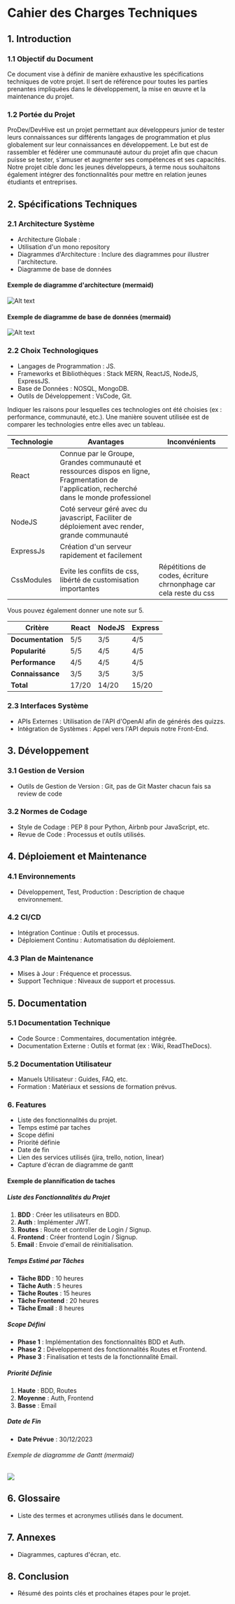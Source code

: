 # Cahier des Charges Techniques

## 1. Introduction

### 1.1 Objectif du Document

Ce document vise à définir de manière exhaustive les spécifications techniques de votre projet. Il sert de référence pour toutes les parties prenantes impliquées dans le développement, la mise en œuvre et la maintenance du projet.

### 1.2 Portée du Projet

ProDev/DevHive est un projet permettant aux développeurs junior de tester leurs connaissances sur différents langages de programmation et plus globalement sur leur connaissances en développement.
Le but est de rassembler et fédérer une communauté autour du projet afin que chacun puisse se tester, s'amuser et augmenter ses compétences et ses capacités.
Notre projet cible donc les jeunes développeurs, à terme nous souhaitons également intégrer des fonctionnalités pour mettre en relation jeunes étudiants et entreprises.

## 2. Spécifications Techniques

### 2.1 Architecture Système

- Architecture Globale :
- Utilisation d'un mono repository
- Diagrammes d'Architecture : Inclure des diagrammes pour illustrer l'architecture.
- Diagramme de base de données

#### Exemple de diagramme d'architecture (mermaid)

![Alt text](image-1.png)

#### Exemple de diagramme de base de données (mermaid)

![Alt text](image.png)

### 2.2 Choix Technologiques

- Langages de Programmation : JS.
- Frameworks et Bibliothèques : Stack MERN, ReactJS, NodeJS, ExpressJS.
- Base de Données : NOSQL, MongoDB.
- Outils de Développement : VsCode, Git.

Indiquer les raisons pour lesquelles ces technologies ont été choisies (ex : performance, communauté, etc.). Une manière souvent utilisée est de comparer les technologies entre elles avec un tableau.

| Technologie | Avantages                                                                                                                                    | Inconvénients                                                    |
| ----------- | -------------------------------------------------------------------------------------------------------------------------------------------- | ---------------------------------------------------------------- |
| React       | Connue par le Groupe, Grandes communauté et ressources dispos en ligne, Fragmentation de l'application, recherché dans le monde professionel |                                                                  |
| NodeJS      | Coté serveur géré avec du javascript, Faciliter de déploiement avec render, grande communauté                                                |                                                                  |
| ExpressJs   | Création d'un serveur rapidement et facilement                                                                                               |                                                                  |
| CssModules  | Evite les conflits de css, libérté de customisation importantes                                                                              | Répétitions de codes, écriture chrnonphage car cela reste du css |

Vous pouvez également donner une note sur 5.

| Critère           | React | NodeJS | Express |
| ----------------- | ----- | ------ | ------- |
| **Documentation** | 5/5   | 3/5    | 4/5     |
| **Popularité**    | 5/5   | 4/5    | 4/5     |
| **Performance**   | 4/5   | 4/5    | 4/5     |
| **Connaissance**  | 3/5   | 3/5    | 3/5     |
| **Total**         | 17/20 | 14/20  | 15/20   |

### 2.3 Interfaces Système

- APIs Externes : Utilisation de l'API d'OpenAI afin de générés des quizzs.
- Intégration de Systèmes : Appel vers l'API depuis notre Front-End.

## 3. Développement

### 3.1 Gestion de Version

- Outils de Gestion de Version : Git, pas de Git Master chacun fais sa review de code

### 3.2 Normes de Codage

- Style de Codage : PEP 8 pour Python, Airbnb pour JavaScript, etc.
- Revue de Code : Processus et outils utilisés.

## 4. Déploiement et Maintenance

### 4.1 Environnements

- Développement, Test, Production : Description de chaque environnement.

### 4.2 CI/CD

- Intégration Continue : Outils et processus.
- Déploiement Continu : Automatisation du déploiement.

### 4.3 Plan de Maintenance

- Mises à Jour : Fréquence et processus.
- Support Technique : Niveaux de support et processus.

## 5. Documentation

### 5.1 Documentation Technique

- Code Source : Commentaires, documentation intégrée.
- Documentation Externe : Outils et format (ex : Wiki, ReadTheDocs).

### 5.2 Documentation Utilisateur

- Manuels Utilisateur : Guides, FAQ, etc.
- Formation : Matériaux et sessions de formation prévus.

### 6. Features

- Liste des fonctionnalités du projet.
- Temps estimé par taches
- Scope défini
- Priorité définie
- Date de fin
- Lien des services utilisés (jira, trello, notion, linear)
- Capture d'écran de diagramme de gantt

#### Exemple de plannification de taches

##### Liste des Fonctionnalités du Projet

1. **BDD** : Créer les utilisateurs en BDD.
2. **Auth** : Implémenter JWT.
3. **Routes** : Route et controller de Login / Signup.
4. **Frontend** : Créer frontend Login / Signup.
5. **Email** : Envoie d'email de réinitialisation.

##### Temps Estimé par Tâches

- **Tâche BDD** : 10 heures
- **Tâche Auth** : 5 heures
- **Tâche Routes** : 15 heures
- **Tâche Frontend** : 20 heures
- **Tâche Email** : 8 heures

##### Scope Défini

- **Phase 1** : Implémentation des fonctionnalités BDD et Auth.
- **Phase 2** : Développement des fonctionnalités Routes et Frontend.
- **Phase 3** : Finalisation et tests de la fonctionnalité Email.

##### Priorité Définie

1. **Haute** : BDD, Routes
2. **Moyenne** : Auth, Frontend
3. **Basse** : Email

##### Date de Fin

- **Date Prévue** : 30/12/2023

###### Exemple de diagramme de Gantt (mermaid)

[![](https://mermaid.ink/img/pako:eNptkttOwzAMhl_Fyg03nYBxEOodUCaBmIQ4CIF6ExqvWKTOlLochHigPcdeDGeFqUxYvYhs_9-fOv40VXBoclNbFikZNITEI1x5yzSjygoFhuOaNOewhUngKqXYepLlou01zgpOQmysADxojKbTUVH0NXyvfJekGm-IL8hOVX2txRUMTmyb8FAoeLnAH-pp1HMEr9pOyFOrLl1sAVVQFNqQu8CYpdYn53YzGO-M90Y7u_oNzgebZsedPCPL-u_66nkz98tFowW1vLi_hc3Ircpfk51VwNBhL4N911OuQye4fRpYYvBeSZehJt6-oZrv5gmyxiXIeADZz-DAbV51EpWkA_szj9_kJntIn-Hwgof_sv--JJw1lnzfcsavgcBtYUqBuhKTkF29QJIOjFYtQ6-jfhgmMw3qQpDT7fpM2NLo2BssTa5HhzPbeSlNyV_aqsMINx9cmVxih5np5mmjCrJ1tI3JZ9a3mkVHEuK039jV4mZmbvkxhN-er29CtOG2?type=png)](https://mermaid.live/edit#pako:eNptkttOwzAMhl_Fyg03nYBxEOodUCaBmIQ4CIF6ExqvWKTOlLochHigPcdeDGeFqUxYvYhs_9-fOv40VXBoclNbFikZNITEI1x5yzSjygoFhuOaNOewhUngKqXYepLlou01zgpOQmysADxojKbTUVH0NXyvfJekGm-IL8hOVX2txRUMTmyb8FAoeLnAH-pp1HMEr9pOyFOrLl1sAVVQFNqQu8CYpdYn53YzGO-M90Y7u_oNzgebZsedPCPL-u_66nkz98tFowW1vLi_hc3Ircpfk51VwNBhL4N911OuQye4fRpYYvBeSZehJt6-oZrv5gmyxiXIeADZz-DAbV51EpWkA_szj9_kJntIn-Hwgof_sv--JJw1lnzfcsavgcBtYUqBuhKTkF29QJIOjFYtQ6-jfhgmMw3qQpDT7fpM2NLo2BssTa5HhzPbeSlNyV_aqsMINx9cmVxih5np5mmjCrJ1tI3JZ9a3mkVHEuK039jV4mZmbvkxhN-er29CtOG2)

## 6. Glossaire

- Liste des termes et acronymes utilisés dans le document.

## 7. Annexes

- Diagrammes, captures d'écran, etc.

## 8. Conclusion

- Résumé des points clés et prochaines étapes pour le projet.
